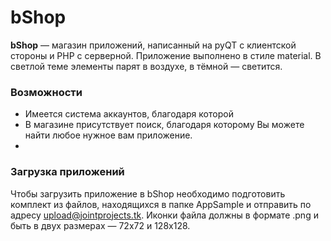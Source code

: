 # bShop
**bShop** — магазин приложений, написанный на pyQT с клиентской стороны и PHP с серверной.
Приложение выполнено в стиле material. В светлой теме элементы парят в воздухе, в тёмной — светится.
### Возможности
* Имеется система аккаунтов, благодаря которой
* В магазине присутствует поиск, благодаря которому Вы можете найти любое нужное вам приложение.
*
### Загрузка приложений
Чтобы загрузить приложение в bShop необходимо подготовить комплект из файлов, находящихся в папке AppSample и отправить по адресу upload@jointprojects.tk. Иконки файла должны в формате .png и быть в двух размерах — 72х72 и 128х128.
